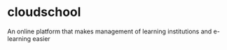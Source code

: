 # cloudschool
An online platform that makes management of learning institutions and e-learning easier
